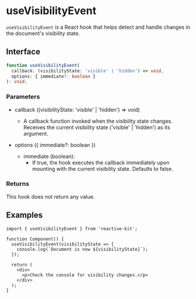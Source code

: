# useVisibilityEvent

`useVisibilityEvent` is a React hook that helps detect and handle changes in the document's visibility state.

## Interface

```ts
function useVisibilityEvent(
  callback: (visibilityState: 'visible' | 'hidden') => void,
  options: { immediate?: boolean }
): void;
```

### Parameters

- callback ((visibilityState: 'visible' | 'hidden') => void)

  - A callback function invoked when the visibility state changes. Receives the current visibility state ('visible' | 'hidden') as its argument.

- options ({ immediate?: boolean })
  - immediate (boolean):
    - If true, the hook executes the callback immediately upon mounting with the current visibility state. Defaults to false.

### Returns

This hook does not return any value.

## Examples

```tsx
import { useVisibilityEvent } from 'reactive-kit';

function Component() {
  useVisibilityEvent(visibilityState => {
    console.log(`Document is now ${visibilityState}`);
  });

  return (
    <div>
      <p>Check the console for visibility changes.</p>
    </div>
  );
}
```
